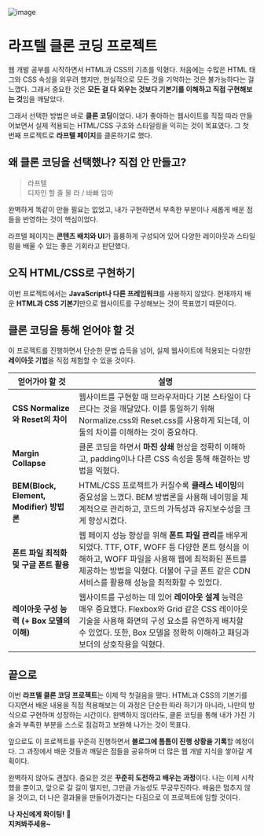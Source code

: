 ![image](https://github.com/user-attachments/assets/b75f0018-beab-4eeb-8da1-df39c55a0295)

# 라프텔 클론 코딩 프로젝트

웹 개발 공부를 시작하면서 HTML과 CSS의 기초를 익혔다. 처음에는 수많은 HTML 태그와 CSS 속성을 외우려 했지만, 현실적으로 모든 것을 기억하는 것은 불가능하다는 걸 느꼈다. 그래서 중요한 것은 **모든 걸 다 외우는 것보다 기본기를 이해하고 직접 구현해보는 것**임을 깨달았다.

그래서 선택한 방법은 바로 **클론 코딩**이었다. 내가 좋아하는 웹사이트를 직접 따라 만들어보면서 실제 적용되는 HTML/CSS 구조와 스타일링을 익히는 것이 목표였다. 그 첫 번째 프로젝트로 **라프텔 페이지**를 클론하기로 했다.

## 왜 클론 코딩을 선택했나? 직접 안 만들고?

> 라프텔  
> 디자인 할 줄 몰 라 / 바빠 임마

완벽하게 똑같이 만들 필요는 없었고, 내가 구현하면서 부족한 부분이나 새롭게 배운 점들을 반영하는 것이 핵심이었다.

라프텔 페이지는 **콘텐츠 배치와 UI**가 훌륭하게 구성되어 있어 다양한 레이아웃과 스타일링을 배울 수 있는 좋은 기회라고 판단했다.

## 오직 HTML/CSS로 구현하기

이번 프로젝트에서는 **JavaScript나 다른 프레임워크**를 사용하지 않았다. 현재까지 배운 **HTML과 CSS 기본기**만으로 웹사이트를 구성해보는 것이 목표였기 때문이다.

## 클론 코딩을 통해 얻어야 할 것

이 프로젝트를 진행하면서 단순한 문법 습득을 넘어, 실제 웹사이트에 적용되는 다양한 **레이아웃 기법**을 직접 체험할 수 있을 것이다.

| 얻어가야 할 것 | 설명 |
|----------------|------|
| **CSS Normalize와 Reset의 차이** | 웹사이트를 구현할 때 브라우저마다 기본 스타일이 다르다는 것을 깨달았다. 이를 통일하기 위해 Normalize.css와 Reset.css를 사용하게 되는데, 이 둘의 차이를 이해하는 것이 중요하다. |
| **Margin Collapse** | 클론 코딩을 하면서 **마진 상쇄** 현상을 정확히 이해하고, padding이나 다른 CSS 속성을 통해 해결하는 방법을 익혔다. |
| **BEM(Block, Element, Modifier) 방법론** | HTML/CSS 프로젝트가 커질수록 **클래스 네이밍**의 중요성을 느꼈다. BEM 방법론을 사용해 네이밍을 체계적으로 관리하고, 코드의 가독성과 유지보수성을 크게 향상시켰다. |
| **폰트 파일 최적화 및 구글 폰트 활용** | 웹 페이지 성능 향상을 위해 **폰트 파일 관리**를 배우게 되었다. TTF, OTF, WOFF 등 다양한 폰트 형식을 이해하고, WOFF 파일을 사용해 웹에 최적화된 폰트를 제공하는 방법을 익혔다. 더불어 구글 폰트 같은 CDN 서비스를 활용해 성능을 최적화할 수 있었다. |
| **레이아웃 구성 능력 (+ Box 모델의 이해)** | 웹사이트를 구성하는 데 있어 **레이아웃 설계** 능력은 매우 중요했다. Flexbox와 Grid 같은 CSS 레이아웃 기술을 사용해 화면의 구성 요소를 유연하게 배치할 수 있었다. 또한, Box 모델을 정확히 이해하고 패딩과 보더의 상호작용을 익혔다. |

## 끝으로

이번 **라프텔 클론 코딩 프로젝트**는 이제 막 첫걸음을 뗐다. HTML과 CSS의 기본기를 다지면서 배운 내용을 직접 적용해보는 이 과정은 단순한 따라 하기가 아니라, 나만의 방식으로 구현하며 성장하는 시간이다. 완벽하지 않더라도, 클론 코딩을 통해 내가 가진 기술과 부족한 부분을 스스로 점검하고 보완해 나가는 것이 목표다.

앞으로도 이 프로젝트를 꾸준히 진행하면서 **블로그에 틈틈이 진행 상황을 기록**할 예정이다. 그 과정에서 배운 것들과 깨달은 점들을 공유하며 더 많은 웹 개발 지식을 쌓아갈 계획이다.

완벽하지 않아도 괜찮다. 중요한 것은 **꾸준히 도전하고 배우는 과정**이다. 나는 이제 시작했을 뿐이고, 앞으로 갈 길이 멀지만, 그만큼 가능성도 무궁무진하다. 배움은 멈추지 않을 것이고, 더 나은 결과물을 만들어가겠다는 다짐으로 이 프로젝트에 임할 것이다.

**나 자신에게 화이팅!** 💪  
**지켜봐주세용~**  
